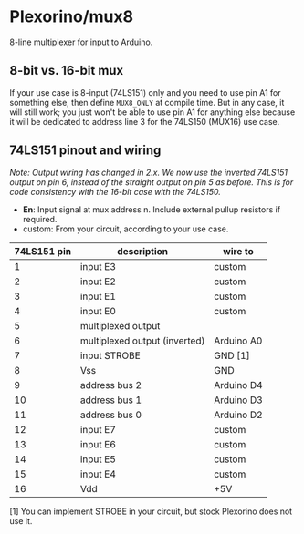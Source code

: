 # Plexorino/mux8

8-line multiplexer for input to Arduino.

## 8-bit vs. 16-bit mux

If your use case is 8-input (74LS151) only and you need to use pin A1 for something else, then define `MUX8_ONLY` at compile time. But in any case, it will still work; you just won't be able to use pin A1 for anything else because it will be dedicated to address line 3 for the 74LS150 (MUX16) use case.

## 74LS151 pinout and wiring

*Note: Output wiring has changed in 2.x. We now use the inverted 74LS151 output on pin 6, instead of the straight output on pin 5 as before. This is for code consistency with the 16-bit case with the 74LS150.*

- **En**: Input signal at mux address n.  Include external pullup resistors if required.
- custom: From your circuit, according to your use case.

| 74LS151 pin | description | wire to |
|-----|-------|------------|
| 1   | input E3      | custom  |
| 2   | input E2       | custom  |
| 3   | input E1       | custom  |
| 4   | input E0       | custom  |
| 5   | multiplexed output | |
| 6   | multiplexed output (inverted) | Arduino A0 |
| 7   | input STROBE | GND \[1\] |
| 8   | Vss     | GND |
| 9 | address bus 2 | Arduino D4 |
| 10 | address bus 1 | Arduino D3 |
| 11 | address bus 0 | Arduino D2 |
| 12 | input E7 | custom |
| 13 | input E6 | custom | 
| 14 | input E5 | custom | 
| 15 | input E4 | custom |
| 16 | Vdd | +5V |

 \[1\] You can implement STROBE in your circuit, but stock Plexorino does not use it.
